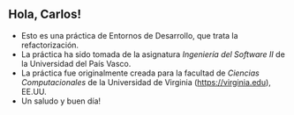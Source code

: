 Hola, Carlos!
-------------

* Esto es una práctica de Entornos de Desarrollo, que trata la refactorización.
* La práctica ha sido tomada de la asignatura _Ingeniería del Software II_ de la
Universidad del País Vasco.
* La práctica fue originalmente creada para la facultad de _Ciencias Computacionales_
de la Universidad de Virginia (<https://virginia.edu>), EE.UU.
* Un saludo y buen día!
